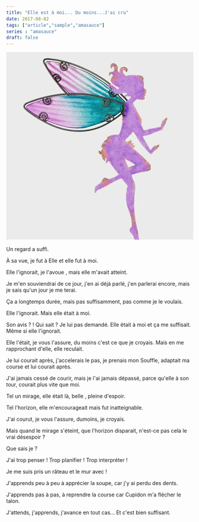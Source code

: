 ```yaml
---
title: "Elle est à moi... Du moins...J'ai cru"
date: 2017-08-02
tags: ["article","sample","amasauce"]
series : "amasauce"
draft: false
---
```


![fee_pic](fee_2.webp)

Un regard a suffi.

À sa vue, je fut à Elle et elle fut à moi.

Elle l'ignorait, je l'avoue , mais elle m'avait atteint.

Je m'en souviendrai de ce jour, j'en ai déjà parlé, j'en parlerai encore, mais je sais qu'un jour je me terai.

Ça a longtemps durée, mais pas suffisamment, pas comme je le voulais.

Elle l'ignorait. Mais elle était à moi.

Son avis ? ! Qui sait ? Je lui pas demandé. Elle était à moi et ça me suffisait. Même si elle l'ignorait.

Elle l'était, je vous l'assure, du moins c'est ce que je croyais. Mais en me rapprochant d'elle, elle reculait.

Je lui courait après, j'accelerais le pas, je prenais mon Souffle, adaptait ma course et lui courait après.

J'ai jamais cessé de courir, mais je l'ai jamais dépassé, parce qu'elle à son tour, courait plus vite que moi.

Tel un mirage, elle était là, belle , pleine d'espoir.

Tel l'horizon, elle m'encourageait mais fut inatteignable.

J'ai courut, je vous l'assure, dumoins, je croyais.

Mais quand le mirage s'éteint, que l'horizon disparait, n'est-ce​ pas cela le vrai désespoir ?

Que sais je ?

J'ai trop penser ! Trop planifier ! Trop interpréter !

Je me suis pris un râteau et le mur avec !

J'apprends peu à peu à apprécier la soupe, car j'y ai perdu des dents.

J'apprends pas à pas, à reprendre la course car Cupidon m'a flécher le talon.

J'attends, j'apprends, j'avance en tout cas... Et c'est bien suffisant.
